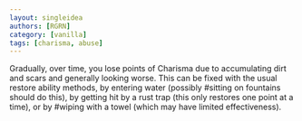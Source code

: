 ```yaml
---
layout: singleidea
authors: [RGRN]
category: [vanilla]
tags: [charisma, abuse]
---
```

Gradually, over time, you lose points of Charisma due to accumulating dirt and scars and generally looking worse. This can be fixed with the usual restore ability methods, by entering water (possibly #sitting on fountains should do this), by getting hit by a rust trap (this only restores one point at a time), or by #wiping with a towel (which may have limited effectiveness).
